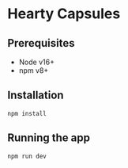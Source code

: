 # Hearty Capsules

## Prerequisites

- Node v16+
- npm v8+

## Installation

`npm install`

## Running the app

`npm run dev`
